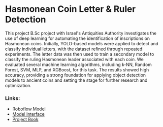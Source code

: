 # Hasmonean Coin Letter & Ruler Detection
This project B.Sc project with Israel's Antiquities Authority investigates the use of deep learning for automating the identification of inscriptions on Hasmonean coins. Initially, YOLO-based models were applied to detect and classify individual letters, with the dataset refined through repeated experiments. The letter data was then used to train a secondary model to classify the ruling Hasmonean leader associated with each coin. We evaluated several machine learning algorithms, including k-NN, Random Forest, SVM, MLP, and XGBoost, for this task. The results showed high accuracy, providing a strong foundation for applying object detection models to ancient coins and setting the stage for further research and optimization.

### Links:
- [Roboflow Model](https://app.roboflow.com/hasmoneancoinsletterdetection/hasmonean_coins_letter_detection)
- [Model Interface](https://hasmonean.streamlit.app)
- [Project Book]()
